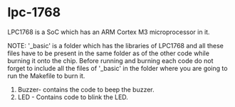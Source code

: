 # lpc-1768

LPC1768 is a SoC which has an ARM Cortex M3 microprocessor in it. 

NOTE:
'_basic' is a folder which has the libraries of LPC1768 and all these files have to be present in the same folder as of the other code while burning it onto the chip.
Before running and burning each code do not forget to include all the files of '_basic' in the folder where you are going to run the Makefile to burn it.


1. Buzzer- contains the code to beep the buzzer.
2. LED - Contains code to blink the LED.

